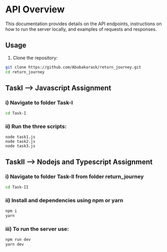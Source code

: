 # API Overview
This documentation provides details on the API endpoints, instructions on how to run the server locally, and examples of requests and responses.

## Usage
1. Clone the repository:
```bash
git clone https://github.com/Abubakarask/return_journey.git
cd return_journey
```

## TaskI --> Javascript Assignment
### i) Navigate to folder Task-I
```bash
cd Task-I
```

### ii) Run the three scripts:
```
node task1.js
node task2.js
node task3.js
```

## TaskII --> Nodejs and Typescript Assignment
### i) Navigate to folder Task-II from folder return_journey
```bash
cd Task-II
```

### ii) Install and dependencies using npm or yarn
```bash
npm i
yarn
```

### iii) To run the server use:
```bash
npm run dev
yarn dev
```


